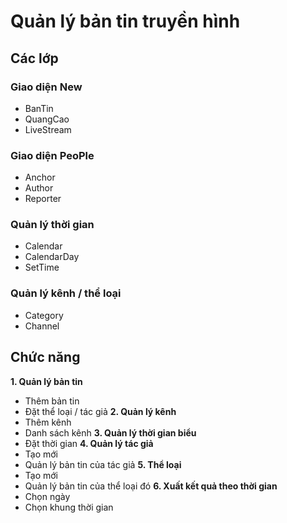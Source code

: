 # Quản lý bản tin truyền hình

## Các lớp

### Giao diện New

- BanTin
- QuangCao
- LiveStream

### Giao diện PeoPle

- Anchor
- Author
- Reporter

### Quản lý thời gian

- Calendar
- CalendarDay
- SetTime

### Quản lý kênh / thể loại

- Category
- Channel

## Chức năng

**1. Quản lý bản tin**
   - Thêm bản tin
   - Đặt thể loại / tác giả
**2. Quản lý kênh**
   - Thêm kênh
   - Danh sách kênh
**3. Quản lý thời gian biểu**
   - Đặt thời gian
**4. Quản lý tác giả**
   - Tạo mới
   - Quản lý bản tin của tác giả
**5. Thể loại**
   - Tạo mới
   - Quản lý bản tin của thể loại đó
**6. Xuất kết quả theo thời gian**
   - Chọn ngày
   - Chọn khung thời gian
